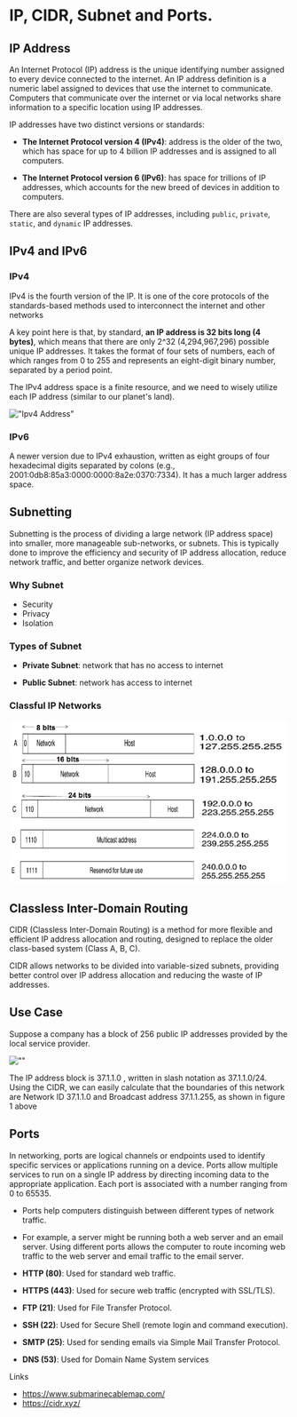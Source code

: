 # IP, CIDR, Subnet and Ports.

## IP Address
An Internet Protocol (IP) address is the unique identifying number assigned to every device connected to the internet. An IP address definition is a numeric label assigned to devices that use the internet to communicate. Computers that communicate over the internet or via local networks share information to a specific location using IP addresses.

IP addresses have two distinct versions or standards:
   
- **The Internet Protocol version 4 (IPv4)**: address is the older of the two, which has space for up to 4 billion IP addresses and is assigned to all computers. 
    
- **The Internet Protocol version 6 (IPv6)**: has space for trillions of IP addresses, which accounts for the new breed of devices in addition to computers. 

There are also several types of IP addresses, including `public`, `private`, `static`, and `dynamic` IP addresses.

## IPv4 and IPv6

### IPv4
IPv4 is the fourth version of the IP. It is one of the core protocols of the standards-based methods used to interconnect the internet and other networks

A key point here is that, by standard, **an IP address is 32 bits long (4 bytes)**, which means that there are only 2^32 (4,294,967,296) possible unique IP addresses. It takes the format of four sets of numbers, each of which ranges from 0 to 255 and represents an eight-digit binary number, separated by a period point.

The IPv4 address space is a finite resource, and we need to wisely utilize each IP address (similar to our planet's land). 

!["Ipv4 Address"](../resources/images/IPv4.webp)

### IPv6
A newer version due to IPv4 exhaustion, written as eight groups of four hexadecimal digits separated by colons (e.g., 2001:0db8:85a3:0000:0000:8a2e:0370:7334). It has a much larger address space.

## Subnetting
Subnetting is the process of dividing a large network (IP address space) into smaller, more manageable sub-networks, or subnets. This is typically done to improve the efficiency and security of IP address allocation, reduce network traffic, and better organize network devices.

### Why Subnet
- Security
- Privacy
- Isolation


### Types of Subnet
- **Private Subnet**: network that has no access to internet

- **Public Subnet**: network has access to internet


### Classful IP Networks

!["Ipv4 Address"](../resources/images/classful-IP.jpg)


## Classless Inter-Domain Routing 
CIDR (Classless Inter-Domain Routing) is a method for more flexible and efficient IP address allocation and routing, designed to replace the older class-based system (Class A, B, C). 

CIDR allows networks to be divided into variable-sized subnets, providing better control over IP address allocation and reducing the waste of IP addresses.

## Use Case
Suppose a company has a block of 256 public IP addresses provided by the local service provider. 

![""](../resources/images/block-of-256-addresses.svg)

The IP address block is 37.1.1.0 , written in slash notation as 37.1.1.0/24. Using the CIDR, we can easily calculate that the boundaries of this network are Network ID 37.1.1.0 and Broadcast address 37.1.1.255, as shown in figure 1 above


## Ports
In networking, ports are logical channels or endpoints used to identify specific services or applications running on a device. Ports allow multiple services to run on a single IP address by directing incoming data to the appropriate application. Each port is associated with a number ranging from 0 to 65535.

- Ports help computers distinguish between different types of network traffic.
- For example, a server might be running both a web server and an email server. Using different ports allows the computer to route incoming web traffic to the web server and email traffic to the email server.

- **HTTP (80)**: Used for standard web traffic.
- **HTTPS (443)**: Used for secure web traffic (encrypted with SSL/TLS).
- **FTP (21)**: Used for File Transfer Protocol.
- **SSH (22)**: Used for Secure Shell (remote login and command execution).
- **SMTP (25)**: Used for sending emails via Simple Mail Transfer Protocol.
- **DNS (53)**: Used for Domain Name System services


Links
- https://www.submarinecablemap.com/
- https://cidr.xyz/